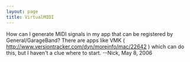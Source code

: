 ```yaml
---
layout: page
title: VirtualMIDI
---
```


How can I generate MIDI signals in my app that can be registered by General/GarageBand? There are apps like VMK ( http://www.versiontracker.com/dyn/moreinfo/mac/22642 ) which can do this, but I haven't a clue where to start. --Nick, May 8, 2006

